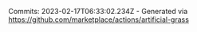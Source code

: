Commits: 2023-02-17T06:33:02.234Z - Generated via https://github.com/marketplace/actions/artificial-grass
<br>
